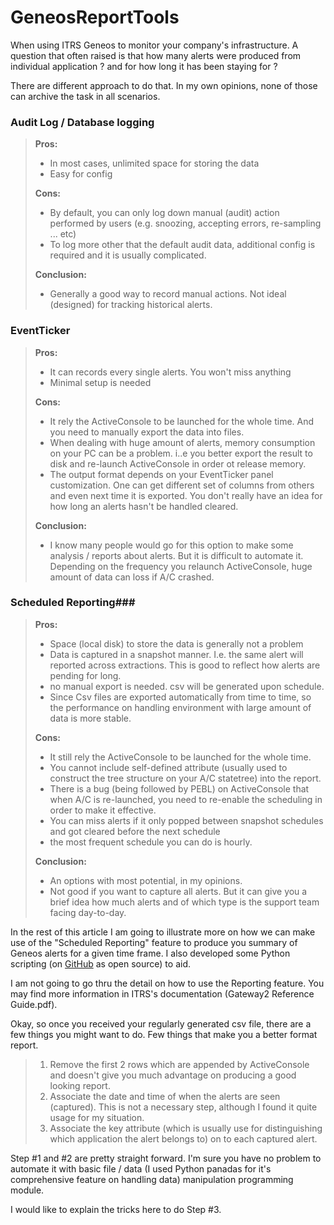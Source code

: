 # GeneosReportTools

When using ITRS Geneos to monitor your company's infrastructure. A question that often raised is that how many alerts were produced from individual application ? and for how long it has been staying for ?

There are different approach to do that. In my own opinions, none of those can archive the task in all scenarios.

### Audit Log / Database logging ###
> **Pros:**
> * In most cases, unlimited space for storing the data
> * Easy for config
> 
> **Cons:**
> * By default, you can only log down manual (audit) action performed by users (e.g. snoozing, accepting errors, re-sampling ... etc)
> * To log more other that the default audit data, additional config is required and it is usually complicated.
> 
> **Conclusion:**
> * Generally a good way to record manual actions. Not ideal (designed) for tracking historical alerts.

### EventTicker ###
> **Pros:**
> * It can records every single alerts. You won't miss anything
> * Minimal setup is needed
> 
> **Cons:**
> * It rely the ActiveConsole to be launched for the whole time. And you need to manually export the data into files.
> * When dealing with huge amount of alerts, memory consumption on your PC can be a problem. i..e you better export the result to disk and re-launch ActiveConsole in order ot release memory.
> * The output format depends on your EventTicker panel customization. One can get different set of columns from others and even next time it is exported.
> You don't really have an idea for how long an alerts hasn't be handled cleared.
> 
> **Conclusion:**
> * I know many people would go for this option to make some analysis / reports about alerts. But it is difficult to automate it. Depending on the frequency you relaunch ActiveConsole, huge amount of data can loss if A/C crashed.

### Scheduled Reporting###
> **Pros:**
> * Space (local disk) to store the data is generally not a problem
> * Data is captured in a snapshot manner. I.e. the same alert will reported across extractions. This is good to reflect how alerts are pending for long.
> * no manual export is needed. csv will be generated upon schedule.
> * Since Csv files are exported automatically from time to time, so the performance on handling environment with large amount of data is more stable.
> 
> **Cons:**
> * It still rely the ActiveConsole to be launched for the whole time.
> * You cannot include self-defined attribute (usually used to construct the tree structure on your A/C statetree) into the report.
> * There is a bug (being followed by PEBL) on ActiveConsole that when A/C is re-launched, you need to re-enable the scheduling in order to make it effective.
> * You can miss alerts if it only popped between snapshot schedules and got cleared before the next schedule
> * the most frequent schedule you can do is hourly.
> 
> **Conclusion:**
> * An options with most potential, in my opinions.
> * Not good if you want to capture all alerts. But it can give you a brief idea how much alerts and of which type is the support team facing day-to-day.

In the rest of this article I am going to illustrate more on how we can make use of the "Scheduled Reporting" feature to produce you summary of Geneos alerts for a given time frame. I also developed some Python scripting (on [GitHub](https://github.com/daedaluschan/GeneosReportTools) as open source) to aid.

I am not going to go thru the detail on how to use the Reporting feature. You may find more information in ITRS's documentation (Gateway2 Reference Guide.pdf).

Okay, so once you received your regularly generated csv file, there are a few things you might want to do. Few things that make you a better format report. 

> 1. Remove the first 2 rows which are appended by ActiveConsole and doesn't give you much advantage on producing a good looking report.
> 2. Associate the date and time of when the alerts are seen (captured). This is not a necessary step, although I found it quite usage for my situation.
> 3. Associate the key attribute (which is usually use for distinguishing which application the alert belongs to) on to each captured alert.
> 

Step #1 and #2 are pretty straight forward. I'm sure you have no problem to automate it with basic file / data (I used Python panadas for it's comprehensive feature on handling data) manipulation programming module.

I would like to explain the tricks here to do Step #3. 
